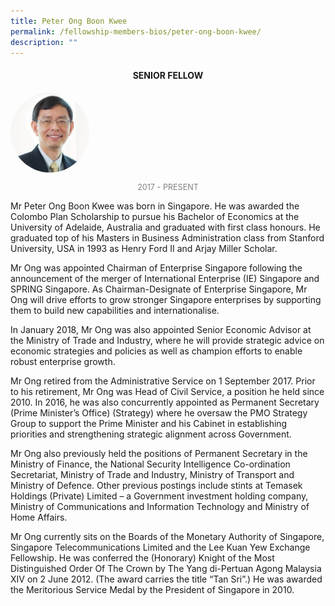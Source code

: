 ```yaml
---
title: Peter Ong Boon Kwee
permalink: /fellowship-members-bios/peter-ong-boon-kwee/
description: ""
---
```

<style>
.fellow-image-pic {
	border-radius: 50%;
	height: 25% !important;
	width: 25% !important;
	}
	
fellow-img {
		text-align: center;
	}

.fellow-tenure {
	text-align: center;
	color: grey;
	font-size: 0.9em;
	}	

</style>
<h4 style="text-align:center;">SENIOR FELLOW</h4>

<div class="fellow-img">
<img class="fellow-image-pic" src="/images/FellowshipImages/peterongboonkwee.png">
<p class="fellow-tenure">2017 - PRESENT</p>
</div>

<p>
Mr Peter Ong Boon Kwee was born in Singapore. He was awarded the Colombo Plan Scholarship to pursue his Bachelor of Economics at the University of Adelaide, Australia and graduated with first class honours. He graduated top of his Masters in Business Administration class from Stanford University, USA in 1993 as Henry Ford II and Arjay Miller Scholar.

Mr Ong was appointed Chairman of Enterprise Singapore following the announcement of the merger of International Enterprise (IE) Singapore and SPRING Singapore. As Chairman-Designate of Enterprise Singapore, Mr Ong will drive efforts to grow stronger Singapore enterprises by supporting them to build new capabilities and internationalise.

In January 2018, Mr Ong was also appointed Senior Economic Advisor at the Ministry of Trade and Industry, where he will provide strategic advice on economic strategies and policies as well as champion efforts to enable robust enterprise growth.

Mr Ong retired from the Administrative Service on 1 September 2017. Prior to his retirement, Mr Ong was Head of Civil Service, a position he held since 2010. In 2016, he was also concurrently appointed as Permanent Secretary (Prime Minister’s Office) (Strategy) where he oversaw the PMO Strategy Group to support the Prime Minister and his Cabinet in establishing priorities and strengthening strategic alignment across Government.

Mr Ong also previously held the positions of Permanent Secretary in the Ministry of Finance, the National Security Intelligence Co-ordination Secretariat, Ministry of Trade and Industry, Ministry of Transport and Ministry of Defence. Other previous postings include stints at Temasek Holdings (Private) Limited – a Government investment holding company, Ministry of Communications and Information Technology and Ministry of Home Affairs.

Mr Ong currently sits on the Boards of the Monetary Authority of Singapore, Singapore Telecommunications Limited and the Lee Kuan Yew Exchange Fellowship. He was conferred the (Honorary) Knight of the Most Distinguished Order Of The Crown by The Yang di-Pertuan Agong Malaysia XIV on 2 June 2012. (The award carries the title “Tan Sri”.) He was awarded the Meritorious Service Medal by the President of Singapore in 2010.



</p>